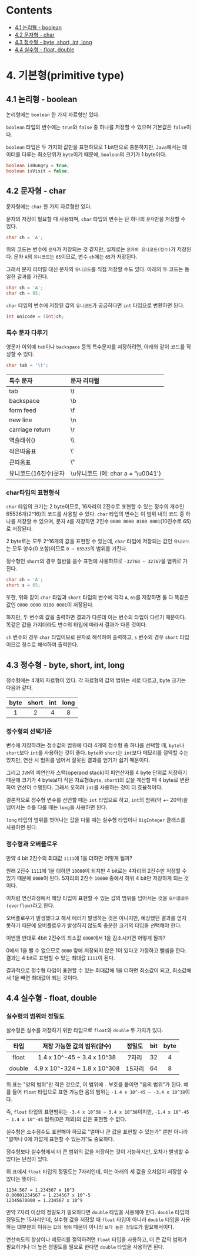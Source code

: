 # Contents

- [4.1 논리형 - boolean](#41-논리형---boolean)
- [4.2 문자형 - char](#42-문자형---char)
- [4.3 정수형 - byte, short, int, long](#43-정수형---byte-short-int-long)
- [4.4 실수형 - float, double](#44-실수형---float-double)

# 4. 기본형(primitive type)

## 4.1 논리형 - boolean

논리형에는 `boolean` 한 가지 자료형만 있다.

`boolean` 타입의 변수에는 `true`와 `false` 중 하나를 저장할 수 있으며 기본값은 `false`이다.

`boolean` 타입은 두 가지의 값만을 표현하므로 1 bit만으로 충분하지만, `Java`에서는 데이터를 다루는 최소단위가 `byte`이기 때문에, `boolean`의 크기가 1 byte이다.

```java
boolean isHungry = true;
boolean isVisit = false;
```

## 4.2 문자형 - char

문자형에는 `char` 한 가지 자료형만 있다.

문자의 저장이 필요할 때 사용되며, `char` 타입의 변수는 단 하나의 `문자`만을 저장할 수 있다.

```Java
char ch = 'A';
```

위의 코드는 변수에 `문자`가 저장되는 것 같지만, 실제로는 `문자의 유니코드(정수)`가 저장된다. 문자 `A`의 `유니코드`는 `65`이므로, 변수 `ch`에는 `65`가 저장된다.

그래서 문자 리터럴 대신 문자의 `유니코드`를 직접 저장할 수도 있다. 아래의 두 코드는 동일한 결과를 가진다.

```java
char ch = 'A';
char ch = 65;
```

`char` 타입의 변수에 저장된 값의 `유니코드`가 궁금하다면 `int` 타입으로 변환하면 된다.

```Java
int unicode = (int)ch;
```

### 특수 문자 다루기

영문자 이외에 `tab`이나 `backspace` 등의 특수문자를 저장하려면, 아래와 같이 코드를 작성할 수 있다.

```Java
char tab = '\t';
```

| 특수 문자            | 문자 리터럴                        |
| :------------------- | :--------------------------------- |
| tab                  | \t                                 |
| backspace            | \b                                 |
| form feed            | \f                                 |
| new line             | \n                                 |
| carriage return      | \r                                 |
| 역슬래쉬(\)          | \\\\                               |
| 작은따옴표           | \\'                                |
| 큰따옴표             | \\"                                |
| 유니코드(16진수)문자 | \u유니코드 (예: char a = '\u0041') |

### char타입의 표현형식

`char` 타입의 크기는 2 byte이므로, 16자리의 2진수로 표현할 수 있는 정수의 개수인 65536개(2^16)의 코드를 사용할 수 있다. `char` 타입의 변수는 이 범위 내의 코드 중 하나를 저장할 수 있으며, 문자 `A`를 저장하면 2진수 `0000 0000 0100 0001`(10진수로 65)로 저장된다.

2 byte로는 모두 2^16개의 값을 표현할 수 있는데, `char` 타입에 저장되는 값인 `유니코드`는 모두 양수(0 포함)이므로 `0 ~ 65535`의 범위를 가진다.

정수형인 `short`의 경우 절반을 음수 표현에 사용하므로 `-32768 ~ 32767`을 범위로 가진다.

```Java
char ch = 'A';
short s = 65;
```

또한, 위와 같이 `char` 타입과 `short` 타입의 변수에 각각 `A`, `65`를 저장하면 둘 다 똑같은 값인 `0000 0000 0100 0001`이 저장된다.

하지만, 두 변수의 값을 출력하면 결과가 다른데 이는 변수의 타입이 다르기 때문이다. 똑같은 값을 가지더라도 변수의 타입에 따라서 결과가 다른 것이다.

`ch` 변수의 경우 `char` 타입이므로 문자로 해석하여 출력하고, `s` 변수의 경우 `short` 타입이므로 정수로 해석하여 출력한다.

## 4.3 정수형 - byte, short, int, long

정수형에는 4개의 자료형이 있다. 각 자료형의 값의 범위는 서로 다르고, byte 크기는 다음과 같다.

| byte | short | int | long |
| :--: | :---: | :-: | :--: |
|  1   |   2   |  4  |  8   |

### 정수형의 선택기준

변수에 저장하려는 정수값의 범위에 따라 4개의 정수형 중 하나를 선택할 때, `byte`나 `short`보다 `int`를 사용하는 것이 좋다. `byte`와 `short`는 `int`보다 메모리를 절약할 수는 있지만, 연산 시 범위를 넘어서 잘못된 결과를 얻기가 쉽기 때문이다.

그리고 `JVM`의 피연산자 스택(operand stack)이 피연산자를 4 byte 단위로 저장하기 때문에 크기가 4 byte보다 작은 자료형(`byte`, `short`)의 값을 계산할 때 4 byte로 변환하여 연산이 수행된다. 그래서 오히려 `int`를 사용하는 것이 더 효율적이다.

결론적으로 정수형 변수를 선언할 때는 `int` 타입으로 하고, `int`의 범위(약 +- 20억)을 넘어서는 수를 다룰 때는 `long`을 사용하면 된다.

`long` 타입의 범위를 벗어나는 값을 다룰 때는 실수형 타입이나 `BigInteger` 클래스를 사용하면 된다.

### 정수형과 오버플로우

만약 4 bit 2진수의 최대값 `1111`에 1을 더하면 어떻게 될까?

원래 2진수 `1111`에 1을 더하면 `10000`이 되지만 4 bit로는 4자리의 2진수만 저장할 수 있기 때문에 `0000`이 된다. 5자리의 2진수 `10000` 중에서 하위 4 bit만 저장하게 되는 것이다.

이처럼 연산과정에서 해당 타입이 표현할 수 있는 값의 범위를 넘어서는 것을 `오버플로우(overflow)`라고 한다.

오버플로우가 발생했다고 해서 에러가 발생하는 것은 아니지만, 예상했던 결과를 얻지 못하기 때문에 오버플로우가 발생하지 않도록 충분한 크기의 타입을 선택해야 한다.

이번엔 반대로 4bit 2진수의 최소값 `0000`에서 1을 감소시키면 어떻게 될까?

0에서 1을 뺄 수 없으므로 `0000` 앞에 저장되지 않은 1이 있다고 가정하고 뺄셈을 한다. 결과는 4 bit로 표현할 수 있는 최대값 `1111`이 된다.

결과적으로 정수형 타입이 표현할 수 있는 최대값에 1을 더하면 최소값이 되고, 최소값에서 1을 빼면 최대값이 되는 것이다.

## 4.4 실수형 - float, double

### 실수형의 범위와 정밀도

실수형은 실수를 저장하기 위한 타입으로 `float`와 `double` 두 가지가 있다.

|  타입  | 저장 가능한 값의 범위(양수)  | 정밀도 | bit | byte |
| :----: | :--------------------------: | :----: | :-: | :--: |
| float  |  1.4 x 10^-45 ~ 3.4 x 10^38  | 7자리  | 32  |  4   |
| double | 4.9 x 10^-324 ~ 1.8 x 10^308 | 15자리 | 64  |  8   |

위 표는 "양의 범위"만 적은 것으로, 이 범위에 `-` 부호를 붙이면 "음의 범위"가 된다. 예를 들어 `float` 타입으로 표현 가능한 음의 범위는 `-1.4 x 10^-45 ~ -3.4 x 10^38`이다.

즉, `float` 타입의 표현범위는 `-3.4 x 10^38 ~ 3.4 x 10^38`이지만, `-1.4 x 10^-45 ~ 1.4 x 10^-45` 범위(0은 제외)의 값은 표현할 수 없다.

실수형은 소수점수도 표현해야 하므로 "얼마나 큰 값을 표현할 수 있는가" 뿐만 아니라 "얼마나 0에 가깝게 표현할 수 있는가"도 중요하다.

정수형보다 실수형에서 더 큰 범위의 값을 저장하는 것이 가능하지만, 오차가 발생할 수 있다는 단점이 있다.

위 표에서 `float` 타입의 정밀도는 7자리인데, 이는 아래의 세 값을 오차없이 저장할 수 있다는 뜻이다.

```
1234.567 = 1.234567 x 10^3
0.00001234567 = 1.234567 x 10^-5
12345670000 = 1.234567 x 10^9
```

만약 7자리 이상의 정밀도가 필요하다면 `double` 타입을 사용해야 한다. `double` 타입의 정밀도는 15자리인데, 실수형 값을 저장할 때 `float` 타입이 아니라 `double` 타입을 사용하는 대부분의 이유는 `값의 범위` 때문이 아니라 `보다 높은 정밀도`가 필요해서이다.

연산속도의 향상이나 메모리를 절약하려면 `float` 타입을 사용하고, 더 큰 값의 범위가 필요하거나 더 높은 정밀도를 필요로 한다면 `double` 타입을 사용하면 된다.
